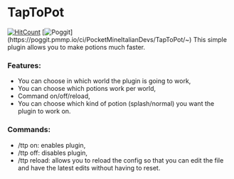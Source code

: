 # TapToPot
[![HitCount](http://hits.dwyl.com/PocketMineItalianDevs/TapToPot.svg)](http://hits.dwyl.com/PocketMineItalianDevs/TapToPot)
[![Poggit](https://poggit.pmmp.io/ci.shield/PocketMineItalianDevs/TapToPot/~)](https://poggit.pmmp.io/ci/PocketMineItalianDevs/TapToPot/~)
This simple plugin allows you to make potions much faster.
### Features:
- You can choose in which world the plugin is going to work,
- You can choose which potions work per world,
- Command on/off/reload,
- You can choose which kind of potion (splash/normal) you want the plugin to work on.
### Commands:
- /ttp on: enables plugin,
- /ttp off: disables plugin,
- /ttp reload: allows you to reload the config so that you can edit the file and have the latest edits without having to reset.

